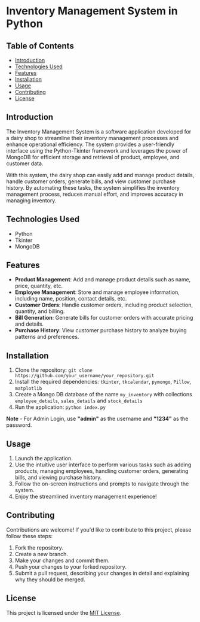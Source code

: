 # Inventory Management System in Python

## Table of Contents
- [Introduction](#introduction)
- [Technologies Used](#technologies-used)
- [Features](#features)
- [Installation](#installation)
- [Usage](#usage)
- [Contributing](#contributing)
- [License](#license)

## Introduction
The Inventory Management System is a software application developed for a dairy shop to streamline their inventory management processes and enhance operational efficiency. The system provides a user-friendly interface using the Python-Tkinter framework and leverages the power of MongoDB for efficient storage and retrieval of product, employee, and customer data.

With this system, the dairy shop can easily add and manage product details, handle customer orders, generate bills, and view customer purchase history. By automating these tasks, the system simplifies the inventory management process, reduces manual effort, and improves accuracy in managing inventory.

## Technologies Used
- Python
- Tkinter
- MongoDB

## Features
- **Product Management**: Add and manage product details such as name, price, quantity, etc.
- **Employee Management**: Store and manage employee information, including name, position, contact details, etc.
- **Customer Orders**: Handle customer orders, including product selection, quantity, and billing.
- **Bill Generation**: Generate bills for customer orders with accurate pricing and details.
- **Purchase History**: View customer purchase history to analyze buying patterns and preferences.

## Installation
1. Clone the repository: `git clone https://github.com/your_username/your_repository.git`
2. Install the required dependencies: `tkinter`, `tkcalendar`, `pymongo`, `Pillow`, `matplotlib`
3. Create a Mongo DB database of the name `my_inventory` with collections  `employee_details`, `sales_details` and `stock_details`
4. Run the application: `python index.py`

**Note** - For Admin Login, use __"admin"__ as the username and __"1234"__ as the password.

## Usage
1. Launch the application.
2. Use the intuitive user interface to perform various tasks such as adding products, managing employees, handling customer orders, generating bills, and viewing purchase history.
3. Follow the on-screen instructions and prompts to navigate through the system.
4. Enjoy the streamlined inventory management experience!

## Contributing
Contributions are welcome! If you'd like to contribute to this project, please follow these steps:
1. Fork the repository.
2. Create a new branch.
3. Make your changes and commit them.
4. Push your changes to your forked repository.
5. Submit a pull request, describing your changes in detail and explaining why they should be merged.

## License
This project is licensed under the [MIT License](LICENSE).
